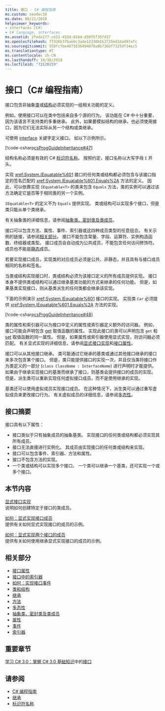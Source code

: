 ```yaml
---
title: 接口 - C# 编程指南
ms.custom: seodec18
ms.date: 08/21/2018
helpviewer_keywords:
- interfaces [C#]
- C# language, interfaces
ms.assetid: 2feda177-ce11-432d-81b4-d50f5f35fd37
ms.openlocfilehash: 77326b37baebc3ade12336b1b3735ed1da497afc
ms.sourcegitcommit: 559fcfbe4871636494870a8b716bf7325df34ac5
ms.translationtype: HT
ms.contentlocale: zh-CN
ms.lasthandoff: 10/30/2019
ms.locfileid: "73120159"
---
```

# <a name="interfaces-c-programming-guide"></a>接口（C# 编程指南）

接口包含非抽象[类](../../language-reference/keywords/class.md)或[结构](../../language-reference/keywords/struct.md)必须实现的一组相关功能的定义。
  
例如，使用接口可以在类中包括来自多个源的行为。 该功能在 C# 中十分重要，因为该语言不支持类的多重继承。 此外，如果要模拟结构的继承，也必须使用接口，因为它们无法实际从另一个结构或类继承。  
  
可使用 [interface](../../language-reference/keywords/interface.md) 关键字定义接口。 如以下示例所示。  
  
 [!code-csharp[csProgGuideInheritance#47](~/samples/snippets/csharp/VS_Snippets_VBCSharp/csProgGuideInheritance/CS/Inheritance.cs#47)]  

结构名称必须是有效的 C# [标识符名称](../inside-a-program/identifier-names.md)。 按照约定，接口名称以大写字母 `I` 开头。

实现 <xref:System.IEquatable%601> 接口的任何类或结构都必须包含与该接口指定的签名匹配的 <xref:System.IEquatable%601.Equals%2A> 方法的定义。 因此，可以依靠实现 `IEquatable<T>` 的类来包含 `Equals` 方法，类的实例可以通过该方法确定它是否等于相同类的另一个实例。  
  
`IEquatable<T>` 的定义不为 `Equals` 提供实现。 类或结构可以实现多个接口，但是类只能从单个类继承。
  
有关抽象类的详细信息，请参阅[抽象类、密封类及类成员](../classes-and-structs/abstract-and-sealed-classes-and-class-members.md)。  
  
接口可以包含方法、属性、事件、索引器或这四种成员类型的任意组合。 有关示例的链接，请参阅[相关部分](./index.md#BKMK_RelatedSections)。 接口不能包含常量、字段、运算符、实例构造函数、终结器或类型。 接口成员会自动成为公共成员，不能包含任何访问修饰符。 成员也不能是[静态](../../language-reference/keywords/static.md)成员。  
  
若要实现接口成员，实现类的对应成员必须是公共、非静态，并且具有与接口成员相同的名称和签名。  
  
当类或结构实现接口时，类或结构必须为该接口定义的所有成员提供实现。 接口本身不提供类或结构可以通过继承基类功能的方式来继承的任何功能。 但是，如果基类实现接口，则从基类派生的任何类都会继承该实现。  
  
下面的示例演示 <xref:System.IEquatable%601> 接口的实现。 实现类 `Car` 必须提供 <xref:System.IEquatable%601.Equals%2A> 方法的实现。  
  
 [!code-csharp[csProgGuideInheritance#48](~/samples/snippets/csharp/VS_Snippets_VBCSharp/csProgGuideInheritance/CS/Inheritance.cs#48)]  
  
类的属性和索引器可以为接口中定义的属性或索引器定义额外的访问器。 例如，接口可能会声明包含 [get](../../language-reference/keywords/get.md) 取值函数的属性。 实现此接口的类可以声明包含 `get` 和 [set](../../language-reference/keywords/set.md) 取值函数的同一属性。 但是，如果属性或索引器使用显式实现，则访问器必须匹配。 有关显式实现的详细信息，请参阅[显式接口实现](explicit-interface-implementation.md)和[接口属性](../classes-and-structs/interface-properties.md)。  

接口可以从其他接口继承。 类可能通过它继承的基类或通过其他接口继承的接口来多次包含某个接口。 但是，类只能提供接口的实现一次，并且仅当类将接口作为类定义的一部分 (`class ClassName : InterfaceName`) 进行声明时才能提供。 如果由于继承实现接口的基类而继承了接口，则基类会提供接口的成员的实现。 但是，派生类可以重新实现任何虚拟接口成员，而不是使用继承的实现。  
  
基类还可以使用虚拟成员实现接口成员。 在这种情况下，派生类可以通过重写虚拟成员来更改接口行为。 有关虚拟成员的详细信息，请参阅[多态性](../classes-and-structs/polymorphism.md)。  
  
## <a name="interfaces-summary"></a>接口摘要

接口具有以下属性：  

- 接口类似于只有抽象成员的抽象基类。 实现接口的任何类或结构都必须实现其所有成员。
- 接口无法直接进行实例化。 其成员由实现接口的任何类或结构来实现。
- 接口可以包含事件、索引器、方法和属性。
- 接口不包含方法的实现。
- 一个类或结构可以实现多个接口。 一个类可以继承一个基类，还可实现一个或多个接口。

## <a name="in-this-section"></a>本节内容

[显式接口实现](explicit-interface-implementation.md)  
 说明如何创建特定于接口的类成员。  
  
 [如何：显式实现接口成员](how-to-explicitly-implement-interface-members.md)  
 提供有关如何显式实现接口的成员的示例。  
  
 [如何：显式实现两个接口的成员](how-to-explicitly-implement-members-of-two-interfaces.md)  
 提供有关如何使用继承显式实现接口的成员的示例。  
  
## <a name="BKMK_RelatedSections"></a>相关部分

- [接口属性](../classes-and-structs/interface-properties.md)  
- [接口中的索引器](../indexers/indexers-in-interfaces.md)  
- [如何：实现接口事件](../events/how-to-implement-interface-events.md)  
- [类和结构](../classes-and-structs/index.md)  
- [继承](../classes-and-structs/inheritance.md)  
- [方法](../classes-and-structs/methods.md)  
- [多态性](../classes-and-structs/polymorphism.md)  
- [抽象类、密封类及类成员](../classes-and-structs/abstract-and-sealed-classes-and-class-members.md)  
- [属性](../classes-and-structs/properties.md)  
- [事件](../events/index.md)  
- [索引器](../indexers/index.md)  
  
## <a name="featured-book-chapter"></a>重要章节

[学习 C# 3.0：掌握 C# 3.0 基础知识](https://docs.microsoft.com/previous-versions/visualstudio/visual-studio-2008/ff652493%28v%253dorm.10%29)中的[接口](https://docs.microsoft.com/previous-versions/visualstudio/visual-studio-2008/ff652489%28v%3Dorm.10%29)

## <a name="see-also"></a>请参阅

- [C# 编程指南](../index.md)
- [继承](../classes-and-structs/inheritance.md)
- [标识符名称](../inside-a-program/identifier-names.md)
